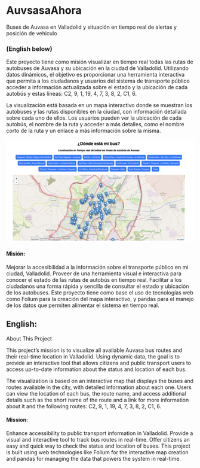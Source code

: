# AuvsasaAhora
Buses de Auvasa en Valladolid y situación en tiempo real de alertas y posición de vehiculo

### (English below)

Este proyecto tiene como misión visualizar en tiempo real todas las rutas de autobuses de Auvasa y su ubicación en la ciudad de Valladolid. Utilizando datos dinámicos, el objetivo es proporcionar una herramienta interactiva que permita a los ciudadanos y usuarios del sistema de transporte público acceder a información actualizada sobre el estado y la ubicación de cada autobús y estas líneas: C2, 9, 1, 19, 4, 7, 3, 8, 2, C1, 6.

La visualización está basada en un mapa interactivo donde se muestran los autobuses y las rutas disponibles en la ciudad, con información detallada sobre cada uno de ellos. Los usuarios pueden ver la ubicación de cada autobús, el nombre de la ruta y acceder a más detalles, como el nombre corto de la ruta y un enlace a más información sobre la misma.

![App Interface for buses](busapp.png)

#### Misión:

Mejorar la accesibilidad a la información sobre el transporte público en mi ciudad, Valladolid.
Proveer de una herramienta visual e interactiva para conocer el estado de las rutas de autobús en tiempo real.
Facilitar a los ciudadanos una forma rápida y sencilla de consultar el estado y ubicación de los autobuses.
Este proyecto tiene como base el uso de tecnologías web como Folium para la creación del mapa interactivo, y pandas para el manejo de los datos que permiten alimentar el sistema en tiempo real.


## English:
About This Project

This project’s mission is to visualize all available Auvasa bus routes and their real-time location in Valladolid. Using dynamic data, the goal is to provide an interactive tool that allows citizens and public transport users to access up-to-date information about the status and location of each bus.

The visualization is based on an interactive map that displays the buses and routes available in the city, with detailed information about each one. Users can view the location of each bus, the route name, and access additional details such as the short name of the route and a link for more information about it and the following routes: C2, 9, 1, 19, 4, 7, 3, 8, 2, C1, 6.

#### Mission:

Enhance accessibility to public transport information in Valladolid.
Provide a visual and interactive tool to track bus routes in real-time.
Offer citizens an easy and quick way to check the status and location of buses.
This project is built using web technologies like Folium for the interactive map creation and pandas for managing the data that powers the system in real-time.










